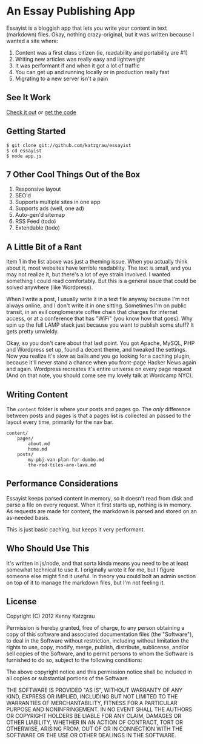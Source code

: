 <!--
title: An Essay Publishing App
linktext: Home
created: May 12, 2012
listorder: 1
tags: an,essay,publishing,app
-->
# An Essay Publishing App

Essayist is a bloggish app that lets you write your content in text (markdown) files. Okay, nothing crazy-original, but it was written because I wanted a site where:

1. Content was a first class citizen (ie, readability and portability are \#1)
2. Writing new articles was really easy and lightweight
3. It was performant if and when it got a lot of traffic
4. You can get up and running locally or in production really fast
5. Migrating to a new server isn't a pain

## See It Work

[Check it out](http://essayst.herokuapp.com/) or [get the code](https://github.com/katzgrau/essayist)

## Getting Started

    $ git clone git://github.com/katzgrau/essayist
    $ cd essayist 
    $ node app.js

## 7 Other Cool Things Out of the Box

1. Responsive layout
2. SEO'd
3. Supports multiple sites in one app
4. Supports ads (well, one ad)
5. Auto-gen'd sitemap
6. RSS Feed (todo)
7. Extendable (todo)

## A Little Bit of a Rant

Item 1 in the list above was just a theming issue. When you actually think about it, most websites have terrible readability. The text is small, and you may not realize it, but there's a lot of eye strain involved. I wanted something I could read comfortably. But this is a general issue that could be solved anywhere (like Wordpress).

When I write a post, I usually write it in a text file anyway because I'm not always online, and I don't write it in one sitting. Sometimes I'm on public transit, in an evil conglomerate coffee chain that charges for internet access, or at a conference that has "WiFi" (you know how that goes). Why spin up the full LAMP stack just because you want to publish some stuff? It gets pretty unwieldy.

Okay, so you don't care about that last point. You got Apache, MySQL, PHP and Wordpress set up, found a decent theme, and tweaked the settings. Now you realize it's slow as balls and you go looking for a caching plugin, because it'll never stand a chance when you front-page Hacker News again and again. Wordpress recreates it's entire universe on every page request (And on that note, you should come see my lovely talk at Wordcamp NYC).

## Writing Content

The `content` folder is where your posts and pages go. The *only* difference between posts and pages is that a pages list is collected an passed to the layout every time, primarily for the nav bar.

    content/
        pages/
            about.md
            home.md
        posts/
            my-pbj-van-plan-for-dumbo.md
            the-red-tiles-are-lava.md

## Performance Considerations

Essayist keeps parsed content in memory, so it doesn't read from disk and parse a file on every request. When it first starts up, nothing is in memory. As requests are made for content, the markdown is parsed and stored on an as-needed basis.

This is just basic caching, but keeps it very performant.

## Who Should Use This

It's written in js/node, and that sorta kinda means you need to be at least somewhat technical to use it. I originally wrote it for me, but I figure someone else might find it useful. In theory you could bolt an admin section on top of it to manage the markdown files, but I'm not feeling it.

## License

Copyright (C) 2012 Kenny Katzgrau

Permission is hereby granted, free of charge, to any person obtaining a copy of this software and associated documentation files (the "Software"), to deal in the Software without restriction, including without limitation the rights to use, copy, modify, merge, publish, distribute, sublicense, and/or sell copies of the Software, and to permit persons to whom the Software is furnished to do so, subject to the following conditions:

The above copyright notice and this permission notice shall be included in all copies or substantial portions of the Software.

THE SOFTWARE IS PROVIDED "AS IS", WITHOUT WARRANTY OF ANY KIND, EXPRESS OR IMPLIED, INCLUDING BUT NOT LIMITED TO THE WARRANTIES OF MERCHANTABILITY, FITNESS FOR A PARTICULAR PURPOSE AND NONINFRINGEMENT. IN NO EVENT SHALL THE AUTHORS OR COPYRIGHT HOLDERS BE LIABLE FOR ANY CLAIM, DAMAGES OR OTHER LIABILITY, WHETHER IN AN ACTION OF CONTRACT, TORT OR OTHERWISE, ARISING FROM, OUT OF OR IN CONNECTION WITH THE SOFTWARE OR THE USE OR OTHER DEALINGS IN THE SOFTWARE.